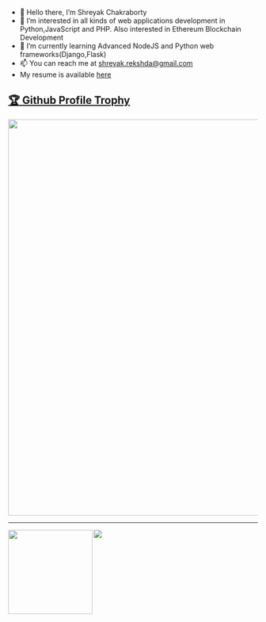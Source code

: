 - 👋 Hello there, I’m Shreyak Chakraborty
- 👀 I’m interested in all kinds of web applications development in Python,JavaScript and PHP. Also interested in Ethereum Blockchain Development
- 🌱 I’m currently learning Advanced NodeJS and Python web frameworks(Django,Flask)
- 📫 You can reach me at shreyak.rekshda@gmail.com
- My resume is available <a target="_blank" href="https://kernelshreyak.github.io/Shreyak_CV_fullstack.pdf">here</a>


<a href="https://github.com/ryo-ma/github-profile-trophy"><h2>🏆 Github Profile Trophy</h2></a>
<a href="https://github.com/ryo-ma/github-profile-trophy">
  <img width=800 src="https://github-profile-trophy.vercel.app/?username=kernelshreyak&column=8&no-frame=true"/>
</a>

---

<div>
  <img height="170" align="left" src="https://github-readme-stats.vercel.app/api?username=kernelshreyak&count_private=true&include_all_commits=true" />
  <img src="https://github-readme-stats.vercel.app/api/top-langs/?username=kernelshreyak&layout=compact" />
</div>



<!---
kernelshreyak/kernelshreyak is a ✨ special ✨ repository because its `README.md` (this file) appears on your GitHub profile.
You can click the Preview link to take a look at your changes.
--->




<!---
kernelshreyak/kernelshreyak is a ✨ special ✨ repository because its `README.md` (this file) appears on your GitHub profile.
You can click the Preview link to take a look at your changes.
--->
